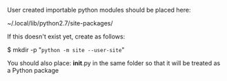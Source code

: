 User created importable python modules should be placed here:

~/.local/lib/python2.7/site-packages/

If this doesn't exist yet, create as follows:

$ mkdir -p "`python -m site --user-site`"

You should also place: __init__.py in the same folder so that it will be treated as a Python package


